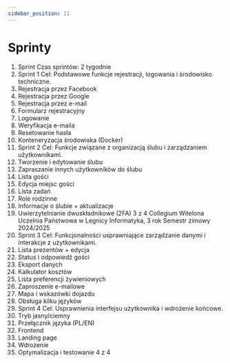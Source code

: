 ```yaml
---
sidebar_position: 11
---
```

# Sprinty
1. Sprint
Czas sprintów: 2 tygodnie
1. Sprint 1
Cel: Podstawowe funkcje rejestracji, logowania i środowisko
techniczne.
1. Rejestracja przez Facebook
2. Rejestracja przez Google
3. Rejestracja przez e-mail
4. Formularz rejestracyjny
5. Logowanie
6. Weryfikacja e-maila
7. Resetowanie hasła
8. Konteneryzacja środowiska (Docker)
2. Sprint 2
Cel: Funkcje związane z organizacją ślubu i zarządzaniem
użytkownikami.
1. Tworzenie i edytowanie ślubu
2. Zapraszanie innych użytkowników do ślubu
3. Lista gości
4. Edycja miejsc gości
5. Lista zadań
6. Role rodzinne
7. Informacje o ślubie + aktualizacje
8. Uwierzytelnianie dwuskładnikowe (2FA)
3 z 4
Collegium Witelona Uczelnia Państwowa w Legnicy
Informatyka, 3 rok
Semestr zimowy 2024/2025
3. Sprint 3
Cel: Funkcjonalności usprawniające zarządzanie danymi i
interakcje z użytkownikami.
1. Lista prezentów + edycja
2. Status i odpowiedź gości
3. Eksport danych
4. Kalkulator kosztów
5. Lista preferencji żywieniowych
6. Zaproszenie e-mailowe
7. Mapa i wskazówki dojazdu
8. Obsługa kilku języków
4. Sprint 4
Cel: Usprawnienia interfejsu użytkownika i wdrożenie końcowe.
1. Tryb jasny/ciemny
2. Przełącznik języka (PL/EN)
3. Frontend
4. Landing page
5. Wdrożenie
6. Optymalizacja i testowanie
4 z 4